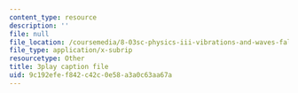 ```yaml
---
content_type: resource
description: ''
file: null
file_location: /coursemedia/8-03sc-physics-iii-vibrations-and-waves-fall-2016/9c192efef842c42c0e58a3a0c63aa67a_4ysFC9vd3GE.srt
file_type: application/x-subrip
resourcetype: Other
title: 3play caption file
uid: 9c192efe-f842-c42c-0e58-a3a0c63aa67a
---
```

